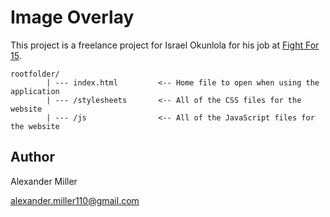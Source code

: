 # Image Overlay

This project is a freelance project for Israel Okunlola for his job at [Fight For 15](https://www.facebook.com/Fightfor15/).
```
rootfolder/
        | --- index.html         <-- Home file to open when using the application
        | --- /stylesheets       <-- All of the CSS files for the website
        | --- /js                <-- All of the JavaScript files for the website
````
## Author
Alexander Miller

alexander.miller110@gmail.com